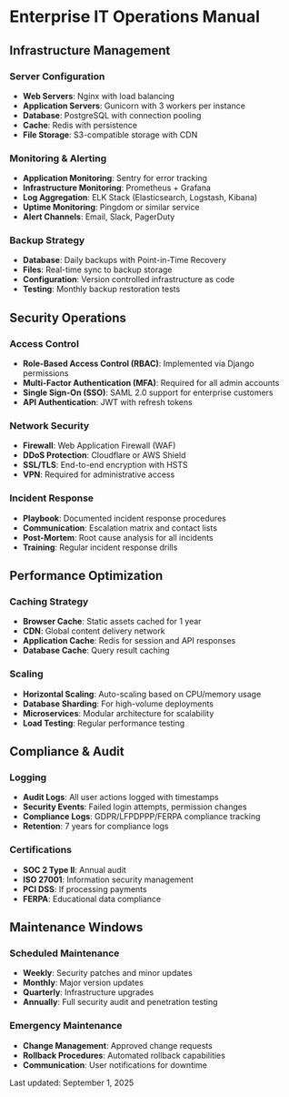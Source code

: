 # Enterprise IT Operations Manual

## Infrastructure Management

### Server Configuration
- **Web Servers**: Nginx with load balancing
- **Application Servers**: Gunicorn with 3 workers per instance
- **Database**: PostgreSQL with connection pooling
- **Cache**: Redis with persistence
- **File Storage**: S3-compatible storage with CDN

### Monitoring & Alerting
- **Application Monitoring**: Sentry for error tracking
- **Infrastructure Monitoring**: Prometheus + Grafana
- **Log Aggregation**: ELK Stack (Elasticsearch, Logstash, Kibana)
- **Uptime Monitoring**: Pingdom or similar service
- **Alert Channels**: Email, Slack, PagerDuty

### Backup Strategy
- **Database**: Daily backups with Point-in-Time Recovery
- **Files**: Real-time sync to backup storage
- **Configuration**: Version controlled infrastructure as code
- **Testing**: Monthly backup restoration tests

## Security Operations

### Access Control
- **Role-Based Access Control (RBAC)**: Implemented via Django permissions
- **Multi-Factor Authentication (MFA)**: Required for all admin accounts
- **Single Sign-On (SSO)**: SAML 2.0 support for enterprise customers
- **API Authentication**: JWT with refresh tokens

### Network Security
- **Firewall**: Web Application Firewall (WAF)
- **DDoS Protection**: Cloudflare or AWS Shield
- **SSL/TLS**: End-to-end encryption with HSTS
- **VPN**: Required for administrative access

### Incident Response
- **Playbook**: Documented incident response procedures
- **Communication**: Escalation matrix and contact lists
- **Post-Mortem**: Root cause analysis for all incidents
- **Training**: Regular incident response drills

## Performance Optimization

### Caching Strategy
- **Browser Cache**: Static assets cached for 1 year
- **CDN**: Global content delivery network
- **Application Cache**: Redis for session and API responses
- **Database Cache**: Query result caching

### Scaling
- **Horizontal Scaling**: Auto-scaling based on CPU/memory usage
- **Database Sharding**: For high-volume deployments
- **Microservices**: Modular architecture for scalability
- **Load Testing**: Regular performance testing

## Compliance & Audit

### Logging
- **Audit Logs**: All user actions logged with timestamps
- **Security Events**: Failed login attempts, permission changes
- **Compliance Logs**: GDPR/LFPDPPP/FERPA compliance tracking
- **Retention**: 7 years for compliance logs

### Certifications
- **SOC 2 Type II**: Annual audit
- **ISO 27001**: Information security management
- **PCI DSS**: If processing payments
- **FERPA**: Educational data compliance

## Maintenance Windows

### Scheduled Maintenance
- **Weekly**: Security patches and minor updates
- **Monthly**: Major version updates
- **Quarterly**: Infrastructure upgrades
- **Annually**: Full security audit and penetration testing

### Emergency Maintenance
- **Change Management**: Approved change requests
- **Rollback Procedures**: Automated rollback capabilities
- **Communication**: User notifications for downtime

Last updated: September 1, 2025
